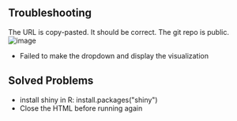 ## Troubleshooting 
The URL is copy-pasted. It should be correct. The git repo is public. 
![image](https://github.com/newbie-sandy/datasci_4_web_vizdatasci_4_web_viz/assets/143536852/6c23508f-052f-4a65-a7da-b659d70a72cb)
- Failed to make the dropdown and display the visualization 

## Solved Problems
 - install shiny in R: install.packages("shiny")
 - Close the HTML before running again


